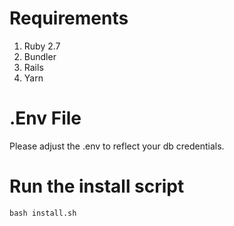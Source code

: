 # Requirements
1. Ruby 2.7
2. Bundler
3. Rails
4. Yarn

# .Env File
Please adjust the .env to reflect your db credentials.

# Run the install script
`bash install.sh`

